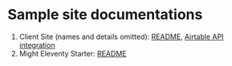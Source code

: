 # Sample site documentations

1. Client Site (names and details omitted): [README](client_x/README.md), [Airtable API integration](client_x/DEV-DOCS.md)
2. Might Eleventy Starter: [README](mighty/README.md)
